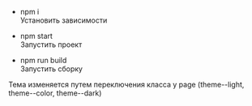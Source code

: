 * npm i <br>
Установить зависимости

* npm start <br>
Запустить проект

* npm run build <br>
Запустить сборку

Тема изменяется путем переключения класса у page (theme--light, theme--color, theme--dark)
